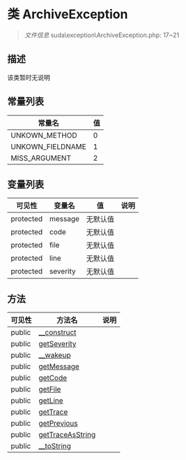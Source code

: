 #  类 ArchiveException

> *文件信息* suda\exception\ArchiveException.php: 17~21



## 描述

该类暂时无说明


## 常量列表
| 常量名  |  值|
|--------|----|
|UNKOWN_METHOD | 0 | 
|UNKOWN_FIELDNAME | 1 | 
|MISS_ARGUMENT | 2 | 





## 变量列表
| 可见性 |  变量名  |  值| 说明 |
|--------|----|---|---|
| protected   | message | 无默认值 | | 
| protected   | code | 无默认值 | | 
| protected   | file | 无默认值 | | 
| protected   | line | 无默认值 | | 
| protected   | severity | 无默认值 | | 



## 方法


| 可见性 | 方法名 | 说明 |
|--------|-------|------|
| public |[__construct](ArchiveException/__construct.md) |  |
| public |[getSeverity](ArchiveException/getSeverity.md) |  |
| public |[__wakeup](ArchiveException/__wakeup.md) |  |
| public |[getMessage](ArchiveException/getMessage.md) |  |
| public |[getCode](ArchiveException/getCode.md) |  |
| public |[getFile](ArchiveException/getFile.md) |  |
| public |[getLine](ArchiveException/getLine.md) |  |
| public |[getTrace](ArchiveException/getTrace.md) |  |
| public |[getPrevious](ArchiveException/getPrevious.md) |  |
| public |[getTraceAsString](ArchiveException/getTraceAsString.md) |  |
| public |[__toString](ArchiveException/__toString.md) |  |
